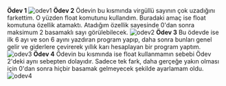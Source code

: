 **Ödev 1**
![odev1](https://user-images.githubusercontent.com/36930580/37610192-06666540-2bb0-11e8-9d36-2e130d86d8fc.png)
**Ödev 2**
Ödevin bu kısmında virgüllü sayının çok uzadığını farkettim. O yüzden float komutunu kullandım. Buradaki amaç ise float komutuna özellik atamaktı. Atadığım özellik sayesinde 0'dan sonra maksimum 2 basamaklı sayı görülebilecek.
![odev2](https://user-images.githubusercontent.com/36930580/37610193-06898188-2bb0-11e8-81ed-5c5bf1dcf136.png)
**Ödev 3**
Bu ödevde ise ilk 6 ayı ve son 6 ayını yazdıran program yapıp, daha sonra bunları genel gelir ve giderlere çevirerek yıllık karı hesaplayan bir program yaptım.
![odev3](https://user-images.githubusercontent.com/36930580/37610194-06ad293a-2bb0-11e8-835a-9201fbdb4b5e.png)
**Ödev 4**
Ödevin bu kısmında ise float kullanmamın sebebi Ödev 2'deki aynı sebepten dolayıdır. Sadece tek fark, daha gerçeğe yakın olması için 0'dan sonra hiçbir basamak gelmeyecek şekilde ayarlamam oldu.
![odev4](https://user-images.githubusercontent.com/36930580/37610190-063fe5fa-2bb0-11e8-9647-e5536c4386ee.png)


